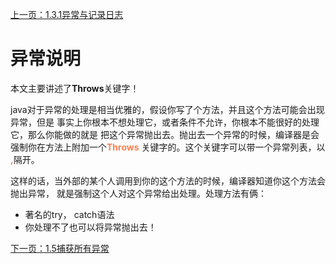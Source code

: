 [上一页：1.3.1异常与记录日志](/ThinkingInJava原版/异常捕获/1.3.1异常与记录日志.md)
# 异常说明
本文主要讲述了**Throws**关键字！

java对于异常的处理是相当优雅的，假设你写了个方法，并且这个方法可能会出现异常，但是
事实上你根本不想处理它，或者条件不允许，你根本不能很好的处理它，那么你能做的就是
把这个异常抛出去。抛出去一个异常的时候，编译器是会强制你在方法上附加一个<font color=#FF7F50>**Throws**</font>
关键字的。这个关键字可以带一个异常列表，以 <font color=#FF7F50>**,**</font>隔开。

这样的话，当外部的某个人调用到你的这个方法的时候，编译器知道你这个方法会抛出异常，
就是强制这个人对这个异常给出处理。处理方法有俩：

- 著名的try， catch语法
- 你处理不了也可以将异常抛出去！

[下一页：1.5捕获所有异常](/ThinkingInJava原版/异常捕获/1.5捕获所有异常.md)
